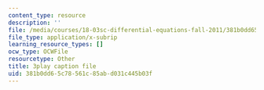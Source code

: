 ```yaml
---
content_type: resource
description: ''
file: /media/courses/18-03sc-differential-equations-fall-2011/381b0dd65c78561c85abd031c445b03f_te6Mplq3DCU.vtt
file_type: application/x-subrip
learning_resource_types: []
ocw_type: OCWFile
resourcetype: Other
title: 3play caption file
uid: 381b0dd6-5c78-561c-85ab-d031c445b03f
---
```

